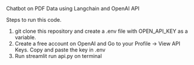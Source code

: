 Chatbot on PDF Data using Langchain and OpenAI API


Steps to run this code.

1. git clone this repository and create a .env file with OPEN_API_KEY as a variable.
2. Create a free account on OpenAI and Go to your Profile -> View API Keys. Copy and paste the key in .env
3. Run streamlit run api.py on terminal
